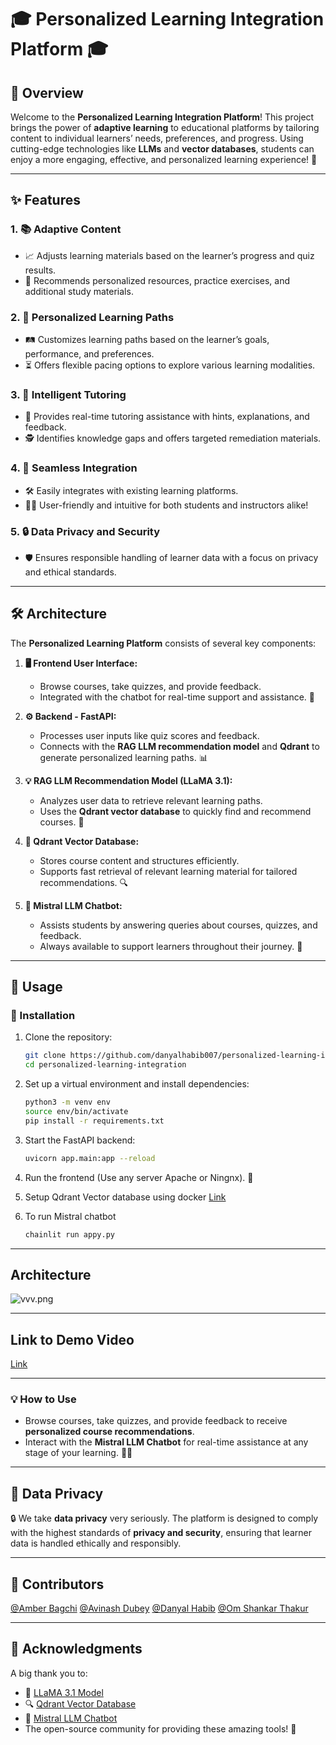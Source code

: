 # 🎓 Personalized Learning Integration Platform 🎓

## 🚀 Overview

Welcome to the **Personalized Learning Integration Platform**! This project brings the power of **adaptive learning** to educational platforms by tailoring content to individual learners’ needs, preferences, and progress. Using cutting-edge technologies like **LLMs** and **vector databases**, students can enjoy a more engaging, effective, and personalized learning experience! 🌟

---

## ✨ Features

### 1. 📚 Adaptive Content
- 📈 Adjusts learning materials based on the learner’s progress and quiz results.
- 📘 Recommends personalized resources, practice exercises, and additional study materials.

### 2. 🎯 Personalized Learning Paths
- 🛤️ Customizes learning paths based on the learner’s goals, performance, and preferences.
- ⏳ Offers flexible pacing options to explore various learning modalities.

### 3. 🤖 Intelligent Tutoring
- 🧠 Provides real-time tutoring assistance with hints, explanations, and feedback.
- 🕵️ Identifies knowledge gaps and offers targeted remediation materials.

### 4. 🔌 Seamless Integration
- 🛠️ Easily integrates with existing learning platforms.
- 👩‍🏫 User-friendly and intuitive for both students and instructors alike!

### 5. 🔒 Data Privacy and Security
- 🛡️ Ensures responsible handling of learner data with a focus on privacy and ethical standards.

---

## 🛠️ Architecture

The **Personalized Learning Platform** consists of several key components:

1. **🖥️ Frontend User Interface:**
   - Browse courses, take quizzes, and provide feedback.
   - Integrated with the chatbot for real-time support and assistance. 💬

2. **⚙️ Backend - FastAPI:**
   - Processes user inputs like quiz scores and feedback.
   - Connects with the **RAG LLM recommendation model** and **Qdrant** to generate personalized learning paths. 📊

3. **💡 RAG LLM Recommendation Model (LLaMA 3.1):**
   - Analyzes user data to retrieve relevant learning paths.
   - Uses the **Qdrant vector database** to quickly find and recommend courses. 📑

4. **📂 Qdrant Vector Database:**
   - Stores course content and structures efficiently.
   - Supports fast retrieval of relevant learning material for tailored recommendations. 🔍

5. **🤖 Mistral LLM Chatbot:**
   - Assists students by answering queries about courses, quizzes, and feedback.
   - Always available to support learners throughout their journey. 🚀

---

## 📖 Usage

### 🔧 Installation
1. Clone the repository:
    ```bash
    git clone https://github.com/danyalhabib007/personalized-learning-integration.git
    cd personalized-learning-integration
    ```

2. Set up a virtual environment and install dependencies:
    ```bash
    python3 -m venv env
    source env/bin/activate
    pip install -r requirements.txt
    ```

3. Start the FastAPI backend:
    ```bash
    uvicorn app.main:app --reload
    ```

4. Run the frontend (Use any server Apache or Ningnx). 🎨

5. Setup Qdrant Vector database using docker [Link](https://qdrant.tech/documentation/quickstart/)

6. To run Mistral chatbot
    ```bash
    chainlit run appy.py
    ```
---
## Architecture

![vvv.png](https://iili.io/d8PtA2R.md.png)


---
## Link to Demo Video
[Link](https://drive.google.com/file/d/1hARJEXw9w16s1fkCFQ5SWYbii68IQi0q/view?usp=sharing)

---

### 💡 How to Use
- Browse courses, take quizzes, and provide feedback to receive **personalized course recommendations**.
- Interact with the **Mistral LLM Chatbot** for real-time assistance at any stage of your learning. 🤖💬

---

## 🔐 Data Privacy

🔒 We take **data privacy** very seriously. The platform is designed to comply with the highest standards of **privacy and security**, ensuring that learner data is handled ethically and responsibly.

---

## 🤝 Contributors

[@Amber Bagchi](https://github.com/amber-bagchi)
[@Avinash Dubey](https://github.com/Just-a-code-lover)
[@Danyal Habib](https://github.com/DanyalHabib007)
[@Om Shankar Thakur](https://github.com/Om-Shankar-Thakur)


---

## 🙌 Acknowledgments

A big thank you to:
- 🧠 [LLaMA 3.1 Model](https://example-link.com)
- 🔍 [Qdrant Vector Database](https://qdrant.tech)
- 🤖 [Mistral LLM Chatbot](https://example-link.com)
- The open-source community for providing these amazing tools! 🎉


